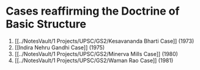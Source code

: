 # Cases reaffirming the Doctrine of Basic Structure
1. [[../NotesVault/1 Projects/UPSC/GS2/Kesavananda Bharti Case]] (1973)
2. [[Indira Nehru Gandhi Case]] (1975)
3. [[../NotesVault/1 Projects/UPSC/GS2/Minerva Mills Case]] (1980)
4. [[../NotesVault/1 Projects/UPSC/GS2/Waman Rao Case]] (1981)

